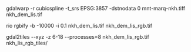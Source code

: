 gdalwarp -r cubicspline -t_srs EPSG:3857 -dstnodata 0 mnt-marq-nkh.tiff nkh_dem_lis.tif

rio rgbify -b -10000 -i 0.1 nkh_dem_lis.tif nkh_dem_lis_rgb.tif

gdal2tiles --xyz -z 6-18 --processes=8 nkh_dem_lis_rgb.tif nkh_lis_rgb_tiles/